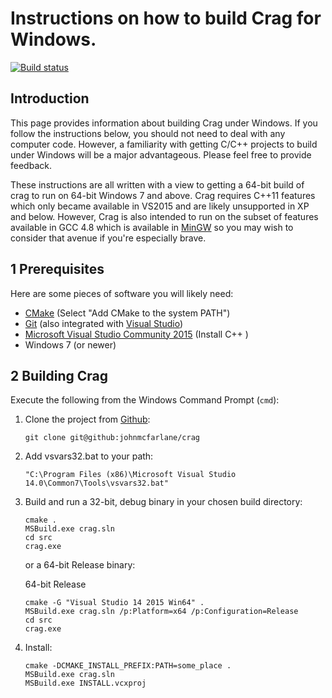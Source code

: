 # Instructions on how to build Crag for Windows.

[![Build status](https://ci.appveyor.com/api/projects/status/b1x763k4ydpiwyuu/branch/develop?svg=true)](https://ci.appveyor.com/project/johnmcfarlane/crag/branch/develop)

## Introduction

This page provides information about building Crag under Windows. 
If you follow the instructions below, you should not need to deal with any computer code. 
However, a familiarity with getting C/C++ projects to build under Windows will be a major advantageous. 
Please feel free to provide feedback. 

These instructions are all written with a view to getting a 64-bit build of crag to run on 64-bit Windows 7 and above. 
Crag requires C++11 features which only became available in VS2015 and are likely unsupported in XP and below. 
However, Crag is also intended to run on the subset of features available in GCC 4.8 which is available in [MinGW](www.mingw.org) so you may wish to consider that avenue if you're especially brave.

## 1 Prerequisites

Here are some pieces of software you will likely need:

* [CMake](https://cmake.org/download/) (Select "Add CMake to the system PATH")
* [Git](https://git-scm.com/download/win) (also integrated with [Visual Studio](https://git-scm.com/book/en/v2/Git-in-Other-Environments-Git-in-Visual-Studio))
* [Microsoft Visual Studio Community 2015](http://www.microsoft.com/visualstudio/) (Install C++ )
* Windows 7 (or newer)

## 2 Building Crag

Execute the following from the Windows Command Prompt (`cmd`):

1. Clone the project from [Github](https://github.com/johnmcfarlane/crag/):

   ```shell
   git clone git@github:johnmcfarlane/crag
   ```

2. Add vsvars32.bat to your path:

   ```shell
   "C:\Program Files (x86)\Microsoft Visual Studio 14.0\Common7\Tools\vsvars32.bat"
   ```

3. Build and run a 32-bit, debug binary in your chosen build directory:

   ```shell
   cmake .
   MSBuild.exe crag.sln
   cd src
   crag.exe
   ```

   or a 64-bit Release binary:
   
   64-bit Release
   ```shell
   cmake -G "Visual Studio 14 2015 Win64" .
   MSBuild.exe crag.sln /p:Platform=x64 /p:Configuration=Release
   cd src
   crag.exe
   ```

4. Install:

   ```
   cmake -DCMAKE_INSTALL_PREFIX:PATH=some_place .
   MSBuild.exe crag.sln
   MSBuild.exe INSTALL.vcxproj
   ```
